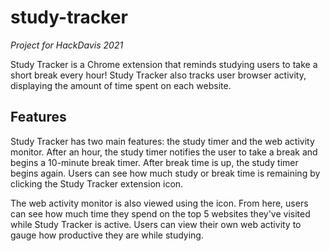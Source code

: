 # study-tracker

*Project for HackDavis 2021*

Study Tracker is a Chrome extension that reminds studying users to take a short break every hour! Study Tracker also tracks user browser activity, displaying the amount of time spent on each website.

## Features

Study Tracker has two main features: the study timer and the web activity monitor. After an hour, the study timer notifies the user to take a break and begins a 10-minute break timer. After break time is up, the study timer begins again. Users can see how much study or break time is remaining by clicking the Study Tracker extension icon.

The web activity monitor is also viewed using the icon. From here, users can see how much time they spend on the top 5 websites they've visited while Study Tracker is active. Users can view their own web activity to gauge how productive they are while studying.
